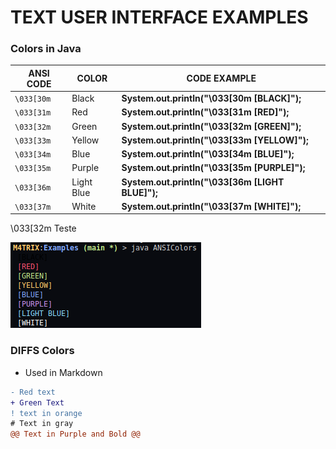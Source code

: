 # TEXT USER INTERFACE EXAMPLES

### Colors in Java

ANSI CODE|COLOR|CODE EXAMPLE
|---|---|---|
`\033[30m`|Black|**System.out.println("\033[30m [BLACK]");**
`\033[31m`|Red|**System.out.println("\033[31m [RED]");**
`\033[32m`|Green|**System.out.println("\033[32m [GREEN]");**
`\033[33m`|Yellow|**System.out.println("\033[33m [YELLOW]");**
`\033[34m`|Blue|**System.out.println("\033[34m [BLUE]");**
`\033[35m`|Purple|**System.out.println("\033[35m [PURPLE]");**
`\033[36m`|Light Blue|**System.out.println("\033[36m [LIGHT BLUE]");**
`\033[37m`|White|**System.out.println("\033[37m [WHITE]");**

\033[32m Teste

<img src="Images/ANSI-test.png">

### DIFFS Colors

* Used in Markdown

```diff
- Red text
+ Green Text
! text in orange
# Text in gray
@@ Text in Purple and Bold @@
```
